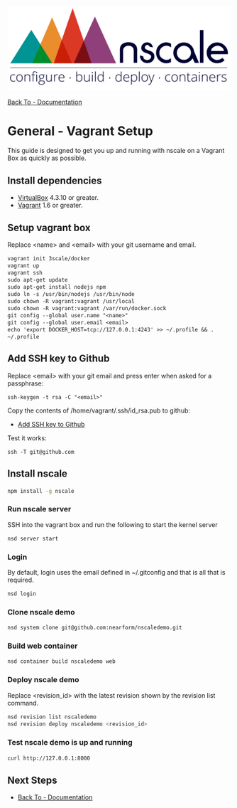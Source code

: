 
![nscale](../_imgs/logo.png)

[Back To - Documentation](../README.md)

# General - Vagrant Setup

This guide is designed to get you up and running with nscale
on a Vagrant Box as quickly as possible.

## Install dependencies

* [VirtualBox][virtualbox] 4.3.10 or greater.
* [Vagrant][vagrant] 1.6 or greater.

[virtualbox]: https://www.virtualbox.org/
[vagrant]: https://www.vagrantup.com/downloads.html

## Setup vagrant box

Replace \<name\> and \<email\> with your git username and email.

```
vagrant init 3scale/docker
vagrant up
vagrant ssh
sudo apt-get update
sudo apt-get install nodejs npm
sudo ln -s /usr/bin/nodejs /usr/bin/node
sudo chown -R vagrant:vagrant /usr/local
sudo chown -R vagrant:vagrant /var/run/docker.sock
git config --global user.name "<name>"
git config --global user.email <email>
echo 'export DOCKER_HOST=tcp://127.0.0.1:4243' >> ~/.profile && . ~/.profile
```

## Add SSH key to Github

Replace \<email\> with your git email and press enter when asked for a passphrase:
```
ssh-keygen -t rsa -C "<email>"
```

Copy the contents of /home/vagrant/.ssh/id_rsa.pub to github:
 * [Add SSH key to Github](https://help.github.com/articles/generating-ssh-keys#step-3-add-your-ssh-key-to-github)

Test it works:
```
ssh -T git@github.com
```

## Install nscale

```sh
npm install -g nscale
```

### Run nscale server

SSH into the vagrant box and run the following to start the kernel server

```sh
nsd server start
```

### Login

By default, login uses the email defined in ~/.gitconfig and that is all that is required.

```sh
nsd login
```

### Clone nscale demo

```sh
nsd system clone git@github.com:nearform/nscaledemo.git
```

### Build web container

```sh
nsd container build nscaledemo web
```

### Deploy nscale demo

Replace \<revision_id\> with the latest revision shown by the revision list command.

```sh
nsd revision list nscaledemo
nsd revision deploy nscaledemo <revision_id>
```

### Test nscale demo is up and running

```sh
curl http://127.0.0.1:8000
```

## Next Steps

* [Back To - Documentation](../README.md)
